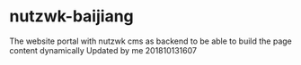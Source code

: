 # nutzwk-baijiang
The website portal with nutzwk cms as backend to be able to build the page content dynamically
Updated by me 201810131607